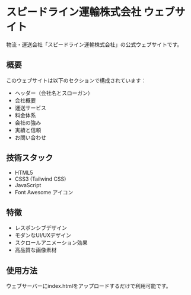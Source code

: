 # スピードライン運輸株式会社 ウェブサイト

物流・運送会社「スピードライン運輸株式会社」の公式ウェブサイトです。

## 概要

このウェブサイトは以下のセクションで構成されています：

- ヘッダー（会社名とスローガン）
- 会社概要
- 運送サービス
- 料金体系
- 会社の強み
- 実績と信頼
- お問い合わせ

## 技術スタック

- HTML5
- CSS3 (Tailwind CSS)
- JavaScript
- Font Awesome アイコン

## 特徴

- レスポンシブデザイン
- モダンなUI/UXデザイン
- スクロールアニメーション効果
- 高品質な画像素材

## 使用方法

ウェブサーバーにindex.htmlをアップロードするだけで利用可能です。

